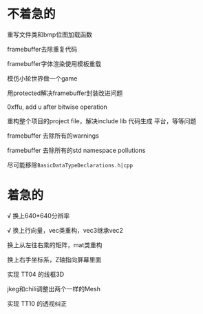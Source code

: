 # 不着急的

重写文件类和bmp位图加载函数

framebuffer去除重复代码

framebuffer字体渲染使用模板重载

模仿小轮世界做一个game

用protected解决framebuffer封装改进问题

0xffu, add u after bitwise operation

重构整个项目的project file，解决include lib 代码生成 平台，等等问题

framebuffer 去除所有的warnings

framebuffer 去除所有的std namespace pollutions

尽可能移除`BasicDataTypeDeclarations.h|cpp`

# 着急的

√ 换上640*640分辨率

√ 换上行向量，vec类重构，vec3继承vec2

换上从左往右乘的矩阵，mat类重构

换上右手坐标系，Z轴指向屏幕里面

实现 TT04 的线框3D

jkeg和chili调整出两个一样的Mesh

实现 TT10 的透视纠正


